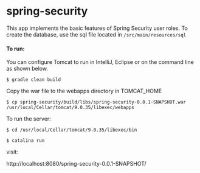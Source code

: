 # spring-security

This app implements the basic features of Spring Security user roles.
To create the database, use the sql file located in `/src/main/resources/sql`

#### To run:
You can configure Tomcat to run in IntelliJ, Eclipse or on the command line as shown below.
```
$ gradle clean build
```
Copy the war file to the webapps directory in TOMCAT_HOME
```
$ cp spring-security/build/libs/spring-security-0.0.1-SNAPSHOT.war /usr/local/Cellar/tomcat/9.0.35/libexec/webapps
```
To run the server:
```
$ cd /usr/local/Cellar/tomcat/9.0.35/libexec/bin

$ catalina run
```
visit:

http://localhost:8080/spring-security-0.0.1-SNAPSHOT/
